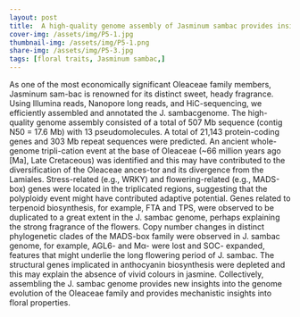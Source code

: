 ```yaml
---
layout: post
title:  A high-quality genome assembly of Jasminum sambac provides insight into floral trait formation and Oleaceae genome evolution
cover-img: /assets/img/P5-1.jpg
thumbnail-img: /assets/img/P5-1.png
share-img: /assets/img/P5-3.jpg
tags: [floral traits, Jasminum sambac,]
---
```


As one of the most economically significant Oleaceae family members, Jasminum sam-bac is renowned for its distinct sweet, heady fragrance. Using Illumina reads, Nanopore long reads, and HiC-sequencing, we efficiently assembled and annotated the J. sambacgenome. The high-quality genome assembly consisted of a total of 507 Mb sequence (contig N50 = 17.6 Mb) with 13 pseudomolecules. A total of 21,143 protein-coding genes and 303 Mb repeat sequences were predicted. An ancient whole-genome tripli-cation event at the base of Oleaceae (~66 million years ago [Ma], Late Cretaceous) was identified and this may have contributed to the diversification of the Oleaceae ances-tor and its divergence from the Lamiales. Stress-related (e.g., WRKY) and flowering-related (e.g., MADS-box) genes were located in the triplicated regions, suggesting that the polyploidy event might have contributed adaptive potential. Genes related to terpenoid biosynthesis, for example, FTA and TPS, were observed to be duplicated to a great extent in the J. sambac genome, perhaps explaining the strong fragrance of the flowers. Copy number changes in distinct phylogenetic clades of the MADS-box family were observed in J. sambac genome, for example, AGL6- and Mα- were lost and SOC- expanded, features that might underlie the long flowering period of J. sambac. The structural genes implicated in anthocyanin biosynthesis were depleted and this may explain the absence of vivid colours in jasmine. Collectively, assembling the J. sambac genome provides new insights into the genome evolution of the Oleaceae family and provides mechanistic insights into floral properties.
